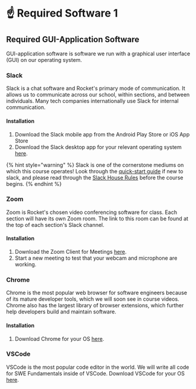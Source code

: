 # ☝ Required Software 1

## Required GUI-Application Software

GUI-application software is software we run with a graphical user interface (GUI) on our operating system.

### Slack

Slack is a chat software and Rocket's primary mode of communication. It allows us to communicate across our school, within sections, and between individuals. Many tech companies internationally use Slack for internal communication.

#### **Installation**

1. Download the Slack mobile app from the Android Play Store or iOS App Store
2. Download the Slack desktop app for your relevant operating system [here](https://slack.com/intl/en-sg/help/categories/360000049043-Getting-started).

{% hint style="warning" %}
Slack is one of the cornerstone mediums on which this course operates! Look through the [quick-start guide](https://slack.com/help/articles/360059928654-How-to-use-Slack--your-quick-start-guide) if new to slack, and please read through the [Slack House Rules](../course-methodology/#slack-house-rules) before the course begins.
{% endhint %}

### Zoom

Zoom is Rocket's chosen video conferencing software for class. Each section will have its own Zoom room. The link to this room can be found at the top of each section's Slack channel.

#### **Installation**

1. Download the Zoom Client for Meetings [here](https://zoom.us/download).
2. Start a new meeting to test that your webcam and microphone are working.

### Chrome

Chrome is the most popular web browser for software engineers because of its mature developer tools, which we will soon see in course videos. Chrome also has the largest library of browser extensions, which further help developers build and maintain software.

#### **Installation**

1. Download Chrome for your OS [here](https://www.google.com/intl/en\_sg/chrome/).

### VSCode

VSCode is the most popular code editor in the world. We will write all code for SWE Fundamentals inside of VSCode. Download VSCode for your OS [here](https://code.visualstudio.com/download).
